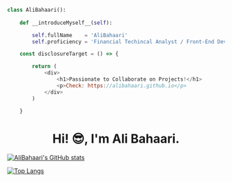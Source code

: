 ```python
class AliBahaari():
    
    def __introduceMyself__(self):

        self.fullName    = 'AliBahaari'
        self.proficiency = 'Financial Techincal Analyst / Front-End Developer + Python / UI + UX'
```

```javascript
    const disclosureTarget = () => {

        return (
            <div>
                <h1>Passionate to Collaborate on Projects!</h1>
                <p>Check: https://alibahaari.github.io</p>
            </div>
        )

    }
````

<h1 align="center">Hi! 😎, I'm Ali Bahaari.</h1>

[![AliBahaari's GitHub stats](https://github-readme-stats.vercel.app/api?username=AliBahaari&show_icons=true&theme=react)](https://github.com/anuraghazra/github-readme-stats)

[![Top Langs](https://github-readme-stats.vercel.app/api/top-langs/?username=AliBahaari&layout=compact&theme=react)](https://github.com/anuraghazra/github-readme-stats)
